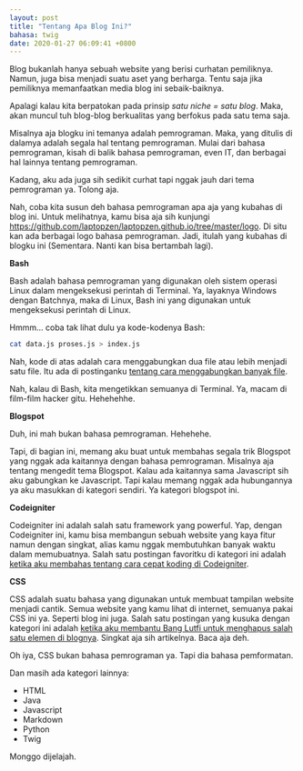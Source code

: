 ```yaml
---
layout: post
title: "Tentang Apa Blog Ini?"
bahasa: twig
date: 2020-01-27 06:09:41 +0800
---
```


Blog bukanlah hanya sebuah website yang berisi curhatan pemiliknya. Namun, juga bisa menjadi suatu aset yang berharga. Tentu saja jika pemiliknya memanfaatkan media blog ini sebaik-baiknya.

Apalagi kalau kita berpatokan pada prinsip _satu niche = satu blog_. Maka, akan muncul tuh blog-blog berkualitas yang berfokus pada satu tema saja. 

Misalnya aja blogku ini temanya adalah pemrograman. Maka, yang ditulis di dalamya adalah segala hal tentang pemrograman. Mulai dari bahasa pemrograman, kisah di balik bahasa pemrograman, even IT, dan berbagai hal lainnya tentang pemrograman. 

Kadang, aku ada juga sih sedikit curhat tapi nggak jauh dari tema pemrograman ya. Tolong aja.

Nah, coba kita susun deh bahasa pemrograman apa aja yang kubahas di blog ini. Untuk melihatnya, kamu bisa aja sih kunjungi <https://github.com/laptopzen/laptopzen.github.io/tree/master/logo>. Di situ kan ada berbagai logo bahasa pemrograman. Jadi, itulah yang kubahas di blogku ini (Sementara. Nanti kan bisa bertambah lagi).

**Bash**

Bash adalah bahasa pemrograman yang digunakan oleh sistem operasi Linux dalam mengeksekusi perintah di Terminal. Ya, layaknya Windows dengan Batchnya, maka di Linux, Bash ini yang digunakan untuk mengeksekusi perintah di Linux.

Hmmm... coba tak lihat dulu ya kode-kodenya Bash:

```bash
cat data.js proses.js > index.js
```

Nah, kode di atas adalah cara menggabungkan dua file atau lebih menjadi satu file. Itu ada di postinganku [tentang cara menggabungkan banyak file](menggabungkan-banyak-file-menjadi-satu-di-linux-dan-windows-0122.html). 

Nah, kalau di Bash, kita mengetikkan semuanya di Terminal. Ya, macam di film-film hacker gitu. Hehehehhe.

**Blogspot**

Duh, ini mah bukan bahasa pemrograman. Hehehehe.

Tapi, di bagian ini, memang aku buat untuk membahas segala trik Blogspot yang nggak ada kaitannya dengan bahasa pemrograman. Misalnya aja tentang mengedit tema Blogspot. Kalau ada kaitannya sama Javascript sih aku gabungkan ke Javascript. Tapi kalau memang nggak ada hubungannya ya aku masukkan di kategori sendiri. Ya kategori blogspot ini.

**Codeigniter**

Codeigniter ini adalah salah satu framework yang powerful. Yap, dengan Codeigniter ini, kamu bisa membangun sebuah website yang kaya fitur namun dengan singkat, alias kamu nggak membutuhkan banyak waktu dalam memubuatnya. Salah satu postingan favoritku di kategori ini adalah [ketika aku membahas tentang cara cepat koding di Codeigniter](cara-cepat-coding-codeigniter-0123.html).

**CSS**

CSS adalah suatu bahasa yang digunakan untuk membuat tampilan website menjadi cantik. Semua website yang kamu lihat di internet, semuanya pakai CSS ini ya. Seperti blog ini juga. Salah satu postingan yang kusuka dengan kategori ini adalah [ketika aku membantu Bang Lutfi untuk menghapus salah satu elemen di blognya](menghilangkan-elemen-tertentu-di-blog-0125.html). Singkat aja sih artikelnya. Baca aja deh.

Oh iya, CSS bukan bahasa pemrograman ya. Tapi dia bahasa pemformatan.

Dan masih ada kategori lainnya:

- HTML
- Java
- Javascript
- Markdown
- Python
- Twig

Monggo dijelajah.